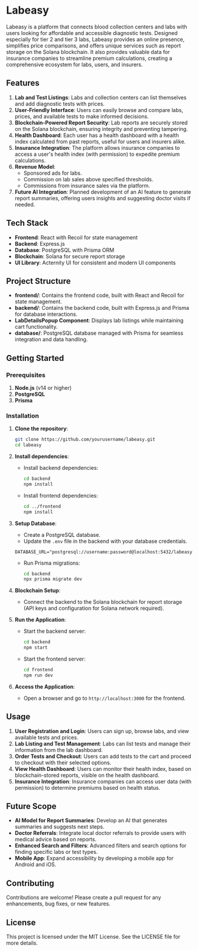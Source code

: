 # Labeasy

Labeasy is a platform that connects blood collection centers and labs with users looking for affordable and accessible diagnostic tests. Designed especially for tier 2 and tier 3 labs, Labeasy provides an online presence, simplifies price comparisons, and offers unique services such as report storage on the Solana blockchain. It also provides valuable data for insurance companies to streamline premium calculations, creating a comprehensive ecosystem for labs, users, and insurers.

## Features

1. **Lab and Test Listings**: Labs and collection centers can list themselves and add diagnostic tests with prices.
2. **User-Friendly Interface**: Users can easily browse and compare labs, prices, and available tests to make informed decisions.
3. **Blockchain-Powered Report Security**: Lab reports are securely stored on the Solana blockchain, ensuring integrity and preventing tampering.
4. **Health Dashboard**: Each user has a health dashboard with a health index calculated from past reports, useful for users and insurers alike.
5. **Insurance Integration**: The platform allows insurance companies to access a user's health index (with permission) to expedite premium calculations.
6. **Revenue Model**:
   - Sponsored ads for labs.
   - Commission on lab sales above specified thresholds.
   - Commissions from insurance sales via the platform.
7. **Future AI Integration**: Planned development of an AI feature to generate report summaries, offering users insights and suggesting doctor visits if needed.

## Tech Stack

- **Frontend**: React with Recoil for state management
- **Backend**: Express.js
- **Database**: PostgreSQL with Prisma ORM
- **Blockchain**: Solana for secure report storage
- **UI Library**: Acternity UI for consistent and modern UI components

## Project Structure

- **frontend/**: Contains the frontend code, built with React and Recoil for state management.
- **backend/**: Contains the backend code, built with Express.js and Prisma for database interactions.
- **LabDetailsPopup Component**: Displays lab listings while maintaining cart functionality.
- **database/**: PostgreSQL database managed with Prisma for seamless integration and data handling.

## Getting Started

### Prerequisites

1. **Node.js** (v14 or higher)
2. **PostgreSQL**
3. **Prisma**

### Installation

1. **Clone the repository**:
    ```bash
    git clone https://github.com/yourusername/labeasy.git
    cd labeasy
    ```

2. **Install dependencies**:

    - Install backend dependencies:
      ```bash
      cd backend
      npm install
      ```

    - Install frontend dependencies:
      ```bash
      cd ../frontend
      npm install
      ```

3. **Setup Database**:
    - Create a PostgreSQL database.
    - Update the `.env` file in the backend with your database credentials.

    ```env
    DATABASE_URL="postgresql://username:password@localhost:5432/labeasy"
    ```

    - Run Prisma migrations:
      ```bash
      cd backend
      npx prisma migrate dev
      ```

4. **Blockchain Setup**:
    - Connect the backend to the Solana blockchain for report storage (API keys and configuration for Solana network required).

5. **Run the Application**:
    - Start the backend server:
      ```bash
      cd backend
      npm start
      ```
    - Start the frontend server:
      ```bash
      cd frontend
      npm run dev
      ```

6. **Access the Application**:
    - Open a browser and go to `http://localhost:3000` for the frontend.

## Usage

1. **User Registration and Login**: Users can sign up, browse labs, and view available tests and prices.
2. **Lab Listing and Test Management**: Labs can list tests and manage their information from the lab dashboard.
3. **Order Tests and Checkout**: Users can add tests to the cart and proceed to checkout with their selected options.
4. **View Health Dashboard**: Users can monitor their health index, based on blockchain-stored reports, visible on the health dashboard.
5. **Insurance Integration**: Insurance companies can access user data (with permission) to determine premiums based on health status.

## Future Scope

- **AI Model for Report Summaries**: Develop an AI that generates summaries and suggests next steps.
- **Doctor Referrals**: Integrate local doctor referrals to provide users with medical advice based on reports.
- **Enhanced Search and Filters**: Advanced filters and search options for finding specific labs or test types.
- **Mobile App**: Expand accessibility by developing a mobile app for Android and iOS.

## Contributing

Contributions are welcome! Please create a pull request for any enhancements, bug fixes, or new features.

## License

This project is licensed under the MIT License. See the LICENSE file for more details.
